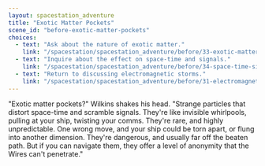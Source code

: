 ```yaml
---
layout: spacestation_adventure
title: "Exotic Matter Pockets"
scene_id: "before-exotic-matter-pockets"
choices:
  - text: "Ask about the nature of exotic matter."
    link: "/spacestation/spacestation_adventure/before/33-exotic-matter-nature"
  - text: "Inquire about the effect on space-time and signals."
    link: "/spacestation/spacestation_adventure/before/34-space-time-signal-effect"
  - text: "Return to discussing electromagnetic storms."
    link: "/spacestation/spacestation_adventure/before/31-electromagnetic-storms"
---
```


"Exotic matter pockets?" Wilkins shakes his head. "Strange particles that distort space-time and scramble signals. They're like invisible whirlpools, pulling at your ship, twisting your comms. They're rare, and highly unpredictable. One wrong move, and your ship could be torn apart, or flung into another dimension. They're dangerous, and usually far off the beaten path. But if you can navigate them, they offer a level of anonymity that the Wires can't penetrate."
